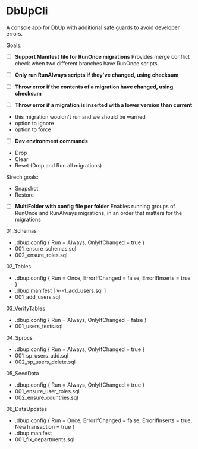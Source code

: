 # DbUpCli
A console app for DbUp with additional safe guards to avoid developer errors.

Goals:
 
- [ ] **Support Manifest file for RunOnce migrations**
Provides merge conflict check when two different branches have RunOnce scripts.

- [ ] **Only run RunAlways scripts if they've changed, using checksum**

- [ ] **Throw error if the contents of a migration have changed, using checksum**

- [ ] **Throw error if a migration is inserted with a lower version than current**
- this migration wouldn't run and we should be warned
- option to ignore
- option to force

- [ ] **Dev environment commands**
- Drop
- Clear
- Reset (Drop and Run all migrations)

Strech goals: 
- Snapshot 
- Restore

- [ ] **MultiFolder with config file per folder**
Enables running groups of RunOnce and RunAlways migrations, in an order that matters for the migrations

01_Schemas
- .dbup.config { Run = Always, OnlyIfChanged = true }
- 001_ensure_schemas.sql
- 002_ensure_roles.sql
 
02_Tables
- .dbup.config { Run = Once, ErrorIfChanged = false, ErrorIfInserts = true }
- .dbup.manifest [ v--1_add_users.sql ]
- 001_add_users.sql
 
03_VerifyTables
- .dbup.config { Run = Always, OnlyIfChanged = false }
- 001_users_tests.sql
 
04_Sprocs
- .dbup.config { Run = Always, OnlyIfChanged = true }
- 001_sp_users_add.sql
- 002_sp_users_delete.sql

05_SeedData
- .dbup.config { Run = Always, OnlyIfChanged = true }
- 001_ensure_user_roles.sql
- 002_ensure_countries.sql

06_DataUpdates
- .dbup.config { Run = Once, ErrorIfChanged = false, ErrorIfInserts = true, NewTransaction = true }
- .dbup.manifest
- 001_fix_departments.sql
